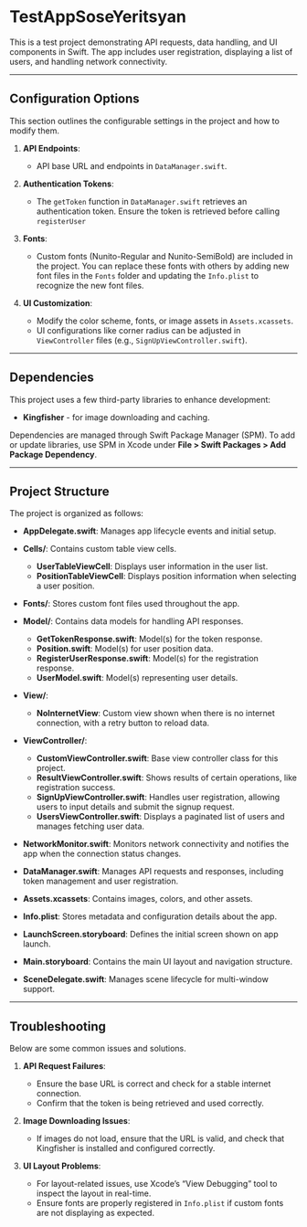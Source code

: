 # TestAppSoseYeritsyan

This is a test project demonstrating API requests, data handling, and UI components in Swift. The app includes user registration, displaying a list of users, and handling network connectivity.

---

## Configuration Options

This section outlines the configurable settings in the project and how to modify them.

1. **API Endpoints**:
   - API base URL and endpoints in `DataManager.swift`.

2. **Authentication Tokens**:
   - The `getToken` function in `DataManager.swift` retrieves an authentication token. Ensure the token is retrieved before calling `registerUser` 

3. **Fonts**:
   - Custom fonts (Nunito-Regular and Nunito-SemiBold) are included in the project. You can replace these fonts with others by adding new font files in the `Fonts` folder and updating the `Info.plist` to recognize the new font files.

4. **UI Customization**:
   - Modify the color scheme, fonts, or image assets in `Assets.xcassets`.
   - UI configurations like corner radius can be adjusted in `ViewController` files (e.g., `SignUpViewController.swift`).

---

## Dependencies

This project uses a few third-party libraries to enhance development:

- **Kingfisher** - for image downloading and caching.

Dependencies are managed through Swift Package Manager (SPM). To add or update libraries, use SPM in Xcode under **File > Swift Packages > Add Package Dependency**.

---

## Project Structure

The project is organized as follows:

- **AppDelegate.swift**: Manages app lifecycle events and initial setup.
  
- **Cells/**: Contains custom table view cells.
  - **UserTableViewCell**: Displays user information in the user list.
  - **PositionTableViewCell**: Displays position information when selecting a user position.

- **Fonts/**: Stores custom font files used throughout the app.

- **Model/**: Contains data models for handling API responses.
  - **GetTokenResponse.swift**: Model(s) for the token response.
  - **Position.swift**: Model(s) for user position data.
  - **RegisterUserResponse.swift**: Model(s) for the registration response.
  - **UserModel.swift**: Model(s) representing user details.

- **View/**:
  - **NoInternetView**: Custom view shown when there is no internet connection, with a retry button to reload data.

- **ViewController/**:
  - **CustomViewController.swift**: Base view controller class for this project.
  - **ResultViewController.swift**: Shows results of certain operations, like registration success.
  - **SignUpViewController.swift**: Handles user registration, allowing users to input details and submit the signup request.
  - **UsersViewController.swift**: Displays a paginated list of users and manages fetching user data.

- **NetworkMonitor.swift**: Monitors network connectivity and notifies the app when the connection status changes.

- **DataManager.swift**: Manages API requests and responses, including token management and user registration.

- **Assets.xcassets**: Contains images, colors, and other assets.

- **Info.plist**: Stores metadata and configuration details about the app.

- **LaunchScreen.storyboard**: Defines the initial screen shown on app launch.

- **Main.storyboard**: Contains the main UI layout and navigation structure.

- **SceneDelegate.swift**: Manages scene lifecycle for multi-window support.

---

## Troubleshooting

Below are some common issues and solutions.

1. **API Request Failures**:
   - Ensure the base URL is correct and check for a stable internet connection.
   - Confirm that the token is being retrieved and used correctly.

2. **Image Downloading Issues**:
   - If images do not load, ensure that the URL is valid, and check that Kingfisher is installed and configured correctly.

3. **UI Layout Problems**:
   - For layout-related issues, use Xcode’s “View Debugging” tool to inspect the layout in real-time.
   - Ensure fonts are properly registered in `Info.plist` if custom fonts are not displaying as expected.

